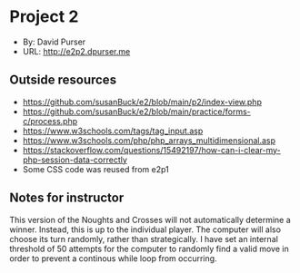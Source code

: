 # Project 2
+ By: David Purser
+ URL: <http://e2p2.dpurser.me>

## Outside resources
+ <https://github.com/susanBuck/e2/blob/main/p2/index-view.php>
+ <https://github.com/susanBuck/e2/blob/main/practice/forms-c/process.php>
+ <https://www.w3schools.com/tags/tag_input.asp>
+ <https://www.w3schools.com/php/php_arrays_multidimensional.asp>
+ <https://stackoverflow.com/questions/15492197/how-can-i-clear-my-php-session-data-correctly>
+ Some CSS code was reused from e2p1

## Notes for instructor
This version of the Noughts and Crosses will not automatically determine a winner. Instead, this is up to the individual player. The computer will also choose its turn randomly, rather than strategically. I have set an internal threshold of 50 attempts for the computer to randomly find a valid move in order to prevent a continous while loop from occurring.